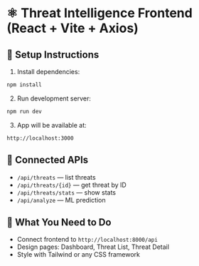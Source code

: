 # ⚛️ Threat Intelligence Frontend (React + Vite + Axios)

## 🔧 Setup Instructions

1. Install dependencies:
```bash
npm install
```

2. Run development server:
```bash
npm run dev
```

3. App will be available at:
```
http://localhost:3000
```

## 🔗 Connected APIs

- `/api/threats` — list threats
- `/api/threats/{id}` — get threat by ID
- `/api/threats/stats` — show stats
- `/api/analyze` — ML prediction

## 📝 What You Need to Do

- Connect frontend to `http://localhost:8000/api`
- Design pages: Dashboard, Threat List, Threat Detail
- Style with Tailwind or any CSS framework
